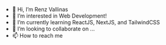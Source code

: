 - 👋 Hi, I’m Renz Vallinas
- 👀 I’m interested in Web Development!
- 🌱 I’m currently learning ReactJS, NextJS, and TailwindCSS
- 💞️ I’m looking to collaborate on ...
- 📫 How to reach me 

<!---
renzoyyan/renzoyyan is a ✨ special ✨ repository because its `README.md` (this file) appears on your GitHub profile.
You can click the Preview link to take a look at your changes.
--->
